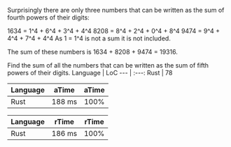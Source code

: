 Surprisingly there are only three numbers that can be written as the sum of
fourth powers of their digits:

1634 = 1^4 + 6^4 + 3^4 + 4^4
8208 = 8^4 + 2^4 + 0^4 + 8^4
9474 = 9^4 + 4^4 + 7^4 + 4^4
As 1 = 1^4 is not a sum it is not included.

The sum of these numbers is 1634 + 8208 + 9474 = 19316.

Find the sum of all the numbers that can be written as the sum of fifth powers
of their digits.
Language | LoC
--- | :---:
Rust | 78

Language | aTime | aTime
--- | :---: | :---:
Rust |  188 ms | 100%

Language | rTime | rTime
--- | :---: | :---:
Rust |  186 ms | 100%
